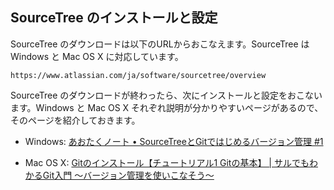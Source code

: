 ## SourceTree のインストールと設定

SourceTree のダウンロードは以下のURLからおこなえます。SourceTree はWindows と Mac OS X に対応しています。

`https://www.atlassian.com/ja/software/sourcetree/overview`

SourceTree のダウンロードが終わったら、次にインストールと設定をおこないます。Windows と Mac OS X それぞれ説明が分かりやすいページがあるので、そのページを紹介しておきます。

-   Windows: [あおたくノート • SourceTreeとGitではじめるバージョン管理 \#1](http://blog.aotak.me/post/67349113824/sourcetree-tutorial-1)

-   Mac OS X: [Gitのインストール【チュートリアル1 Gitの基本】 | サルでもわかるGit入門 〜バージョン管理を使いこなそう〜](http://www.backlog.jp/git-guide/intro/intro2_1.html)
